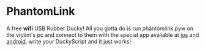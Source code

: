 # PhantomLink

A free **wifi** USB Rubber Ducky!
All you gotta do is run phantomlink.pyw on the victim's pc and connect to them with the special app avaliable at [ios](https://www.youtube.com/watch?v=dQw4w9WgXcQ) and [android](https://www.youtube.com/watch?v=dQw4w9WgXcQ), write your DuckyScript and it just works!